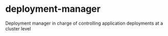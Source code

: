 # deployment-manager
Deployment manager in charge of controlling application deployments at a cluster level